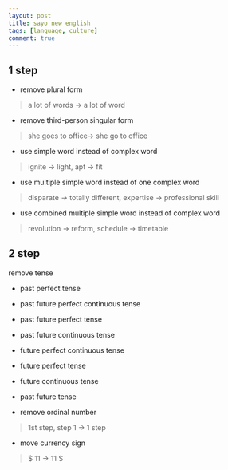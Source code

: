 ```yaml
---
layout: post
title: sayo new english
tags: [language, culture]
comment: true
---
```


## 1 step

- remove plural form
> a lot of words -> a lot of word
- remove third-person singular form
> she goes to office-> she go to office
- use simple word instead of complex word
> ignite -> light, apt -> fit
- use multiple simple word instead of one complex word
> disparate -> totally different, expertise -> professional skill
- use combined multiple simple word instead of complex word
> revolution -> reform, schedule -> timetable

## 2 step

remove tense

- past perfect tense
- past future perfect continuous tense
- past future perfect tense
- past future continuous tense
- future perfect continuous tense
- future perfect tense
- future continuous tense
- past future tense

- remove ordinal number
> 1st step, step 1 -> 1 step
- move currency sign
> $ 11 -> 11 $

## 
